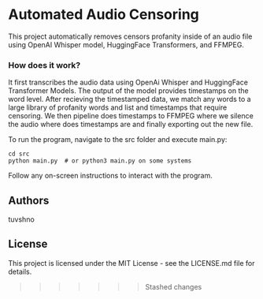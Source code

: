 # Automated Audio Censoring
This project automatically removes censors profanity inside of an audio file using OpenAI Whisper model, HuggingFace Transformers, and FFMPEG.

### How does it work?
It first transcribes the audio data using OpenAi Whisper and HuggingFace Transformer Models. The output of the model provides timestamps on the word level. After recieving the timestamped data, we match any words to a large library of profanity words and list and timestamps that require censoring. We then pipeline does timestamps to FFMPEG where we silence the audio where does timestamps are and finally exporting out the new file.

To run the program, navigate to the src folder and execute main.py:

```
cd src
python main.py  # or python3 main.py on some systems
```

Follow any on-screen instructions to interact with the program.

## Authors
tuvshno

## License
This project is licensed under the MIT License - see the LICENSE.md file for details.
>>>>>>> Stashed changes

